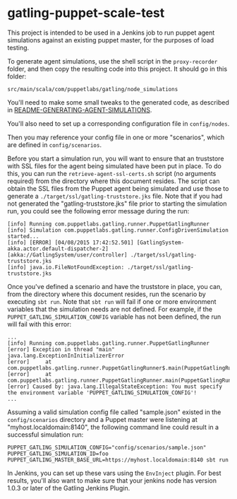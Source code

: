 gatling-puppet-scale-test
=========================

This project is intended to be used in a Jenkins job to run puppet
agent simulations against an existing puppet master, for the purposes
of load testing.

To generate agent simulations, use the shell script in the
`proxy-recorder` folder, and then copy the resulting code
into this project.  It should go in this folder:

    src/main/scala/com/puppetlabs/gatling/node_simulations

You'll need to make some small tweaks to the generated code, as
described in [README-GENERATING-AGENT-SIMULATIONS](README-GENERATING-AGENT-SIMULATIONS.md).

You'll also need to set up a corresponding configuration file
in `config/nodes`.

Then you may reference your config file in one or more "scenarios",
which are defined in `config/scenarios`.

Before you start a simulation run, you will want to ensure that an truststore
with SSL files for the agent being simulated have been put in place.  To do
this, you can run the `retrieve-agent-ssl-certs.sh` script (no arguments
required) from the directory where this document resides.  The script can obtain
the SSL files from the Puppet agent being simulated and use those to generate
a `./target/ssl/gatling-truststore.jks` file.  Note that if you had not
generated the "gatling-truststore.jks" file prior to starting the simulation
run, you could see the following error message during the run:

~~~~
[info] Running com.puppetlabs.gatling.runner.PuppetGatlingRunner
[info] Simulation com.puppetlabs.gatling.runner.ConfigDrivenSimulation started...
[info] [ERROR] [04/08/2015 17:42:52.501] [GatlingSystem-akka.actor.default-dispatcher-2] [akka://GatlingSystem/user/controller] ./target/ssl/gatling-truststore.jks
[info] java.io.FileNotFoundException: ./target/ssl/gatling-truststore.jks
~~~~

Once you've defined a scenario and have the truststore in place, you can, from
the directory where this document resides, run the scenario by executing
`sbt run`.  Note that `sbt run` will fail if one or more environment variables
that the simulation needs are not defined.  For example, if the
`PUPPET_GATLING_SIMULATION_CONFIG` variable has not been defined, the run will
fail with this error:

~~~~
...
[info] Running com.puppetlabs.gatling.runner.PuppetGatlingRunner
[error] Exception in thread "main" java.lang.ExceptionInInitializerError
[error] 	at com.puppetlabs.gatling.runner.PuppetGatlingRunner$.main(PuppetGatlingRunner.scala:17)
[error] 	at com.puppetlabs.gatling.runner.PuppetGatlingRunner.main(PuppetGatlingRunner.scala)
[error] Caused by: java.lang.IllegalStateException: You must specify the environment variable 'PUPPET_GATLING_SIMULATION_CONFIG'!
...
~~~~

Assuming a valid simulation config file called "sample.json" existed in the
`config/scenarios` directory and a Puppet master were listening at
"myhost.localdomain:8140", the following command line could result in a
successful simulation run:

~~~~
PUPPET_GATLING_SIMULATION_CONFIG="config/scenarios/sample.json" PUPPET_GATLING_SIMULATION_ID=foo PUPPET_GATLING_MASTER_BASE_URL=https://myhost.localdomain:8140 sbt run
~~~~

In Jenkins, you can set up these vars using the `EnvInject` plugin.
For best results, you'll also want to make sure that your jenkins
node has version 1.0.3 or later of the Gatling Jenkins Plugin.

